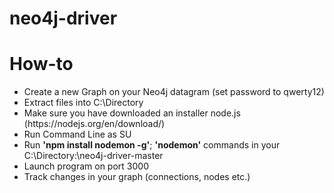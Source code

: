 # neo4j-driver

<h1> How-to </h1>
<ul>
  <li>Create a  new Graph on your Neo4j datagram (set password to qwerty12)
  <li>Extract files into C:\Directory
  <li>Make sure you have downloaded an installer node.js (https://nodejs.org/en/download/)
  <li>Run Command Line as SU
  <li>Run <strong>'npm install nodemon -g'</strong>; <strong>'nodemon'</strong> commands in your C:\Directory:\neo4j-driver-master
  <li>Launch program on port 3000
  <li>Track changes in your graph (connections, nodes etc.)
</ul>